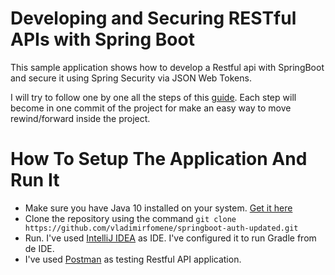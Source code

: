 # Developing and Securing RESTful APIs with Spring Boot
This sample application shows how to develop a Restful api with
SpringBoot and secure it using Spring Security via JSON Web Tokens.

I will try to follow one by one all the steps of this [guide](https://auth0.com/blog/implementing-jwt-authentication-on-spring-boot/).
 Each step will become in one commit of the project for make an easy way to move rewind/forward inside the project.
# How To Setup The Application And Run It
* Make sure you have Java 10 installed on your system. [Get it here](http://www.oracle.com/technetwork/java/javase/downloads/jdk10-downloads-4416644.html)
* Clone the repository using the command `git clone https://github.com/vladimirfomene/springboot-auth-updated.git`
* Run. I've used [IntelliJ IDEA](https://www.jetbrains.com/idea/) as IDE. I've configured it to run Gradle from de IDE.
* I've used [Postman](https://www.getpostman.com) as testing Restful API application.
